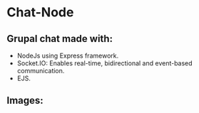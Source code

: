 # Chat-Node
## Grupal chat made with:
  - NodeJs using Express framework.
  - Socket.IO: Enables real-time, bidirectional and event-based communication.
  - EJS.
  ## Images:
  
  
